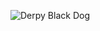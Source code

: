 ![Derpy Black Dog](https://images.unsplash.com/photo-1523626752472-b55a628f1acc?ixlib=rb-1.2.1&ixid=eyJhcHBfaWQiOjEyMDd9&auto=format&fit=crop&w=3024&q=80 "Derpy Black Dog")

